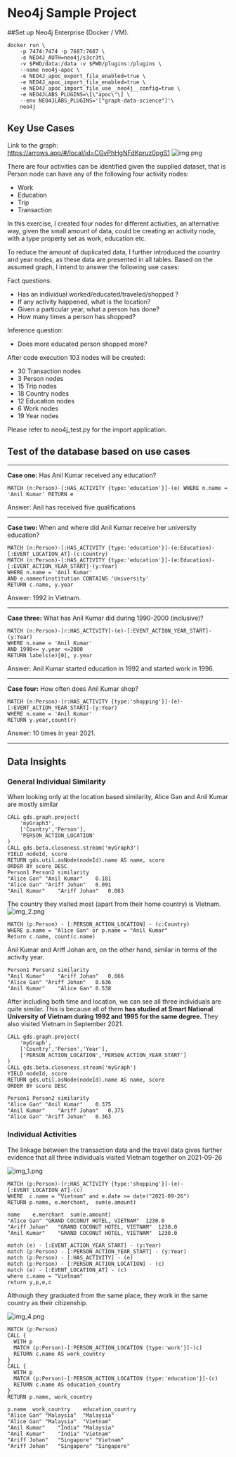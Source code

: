 # Neo4j Sample Project
##Set up Neo4j Enterprise (Docker / VM). 
```
docker run \
    -p 7474:7474 -p 7687:7687 \
    -e NEO4J_AUTH=neo4j/s3cr3t\
    -v $PWD/data:/data -v $PWD/plugins:/plugins \
    --name neo4j-apoc \
    -e NEO4J_apoc_export_file_enabled=true \
    -e NEO4J_apoc_import_file_enabled=true \
    -e NEO4J_apoc_import_file_use__neo4j__config=true \
    -e NEO4JLABS_PLUGINS=\[\"apoc\"\] \
    --env NEO4JLABS_PLUGINS='["graph-data-science"]'\
    neo4j
```


## Key Use Cases 
Link to the graph:  
https://arrows.app/#/local/id=CGvPhHgNFdKpruz0pgS1
![img.png](img.png)


There are four activities can be identified given the supplied dataset, that is Person node can have 
any of the following four activity nodes:
- Work
- Education
- Trip
- Transaction

In this exercise, I created four nodes for different activities, an alternative way, given the small
amount of data, could be creating an activity node, with a type property set as work, education etc.


To reduce the amount of duplicated data, I further introduced the country and year nodes, as these data are 
presented in all tables. 
Based on the assumed graph, I intend to answer the following use cases:

Fact questions: 
- Has an individual worked/educated/traveled/shopped ? 
- If any activity happened, what is the location?
- Given a particular year, what a person has done? 
- How many times a person has shopped? 

Inference question: 
- Does more educated person shopped more? 

After code execution 103 nodes will be created:
- 30 Transaction nodes
- 3 Person nodes
- 15 Trip nodes
- 18 Country nodes
- 12 Education nodes
- 6 Work nodes
- 19 Year nodes


Please refer to neo4j_test.py for the import application. 


## Test of the database based on use cases

-----
**Case one:** Has Anil Kumar received any education?
```
MATCH (n:Person)-[:HAS_ACTIVITY {type:'education'}]-(e) WHERE n.name = 'Anil Kumar' RETURN e
```
Answer: Anil has received five qualifications 

-----
**Case two:** When and where did Anil Kumar receive her university education?
```
MATCH (n:Person)-[:HAS_ACTIVITY {type:'education'}]-(e:Education)-[:EVENT_LOCATION_AT]-(c:Country)
MATCH (n:Person)-[:HAS_ACTIVITY {type:'education'}]-(e:Education)-[:EVENT_ACTION_YEAR_START]-(y:Year)
WHERE n.name = 'Anil Kumar'
AND e.nameofinstitution CONTAINS 'University' 
RETURN c.name, y.year
```
Answer: 1992 in Vietnam. 


-----
**Case three:** What has Anil Kumar did during 1990-2000 (inclusive)?
```
MATCH (n:Person)-[r:HAS_ACTIVITY]-(e)-[:EVENT_ACTION_YEAR_START]-(y:Year)
WHERE n.name = 'Anil Kumar'
AND 1990<= y.year <=2000
RETURN labels(e)[0], y.year
```
Answer: Anil Kumar started education in 1992 and started work in 1996.

-----
**Case four:** How often does Anil Kumar shop?
```
MATCH (n:Person)-[r:HAS_ACTIVITY {type:'shopping'}]-(e)-[:EVENT_ACTION_YEAR_START]-(y:Year)
WHERE n.name = 'Anil Kumar'
RETURN y.year,count(r)
```
Answer: 10 times in year 2021. 

-----

## Data Insights
### General Individual Similarity 
When looking only at the location based similarity, Alice Gan and Anil Kumar are mostly similar 
```
CALL gds.graph.project(
    'myGraph3',
    ['Country','Person'], 
    'PERSON_ACTION_LOCATION'
)
CALL gds.beta.closeness.stream('myGraph3')
YIELD nodeId, score
RETURN gds.util.asNode(nodeId).name AS name, score
ORDER BY score DESC
Person1	Person2	similarity
"Alice Gan"	"Anil Kumar"	0.181
"Alice Gan"	"Ariff Johan"	0.091
"Anil Kumar"	"Ariff Johan"	0.083
```
The country they visited most (apart from their home country) is Vietnam. 
![img_2.png](img_2.png)
```
MATCH (p:Person) - [:PERSON_ACTION_LOCATION] - (c:Country)
WHERE p.name = "Alice Gan" or p.name = "Anil Kumar"
Return c.name, count(c.name)
```
Anil Kumar and Ariff Johan are, on the other hand, similar in terms of the activity year. 
```
Person1	Person2	similarity
"Anil Kumar"	"Ariff Johan"	0.666
"Alice Gan"	"Ariff Johan"	0.636
"Anil Kumar"	"Alice Gan"	0.538
```

After including both time and location, we can see all three individuals are quite similar. This is because 
all of them **has studied at Smart National University of Vietnam during 1992 and 1995 for the same degree.** 
They also visited Vietnam in September 2021. 


```
CALL gds.graph.project(
    'myGraph',
    ['Country','Person','Year'], 
    ['PERSON_ACTION_LOCATION','PERSON_ACTION_YEAR_START']
)
CALL gds.beta.closeness.stream('myGraph')
YIELD nodeId, score
RETURN gds.util.asNode(nodeId).name AS name, score
ORDER BY score DESC

Person1	Person2	similarity
"Alice Gan"	"Anil Kumar"	0.375
"Anil Kumar"	"Ariff Johan"	0.375
"Alice Gan"	"Ariff Johan"	0.363
```
### Individual Activities
The linkage between the transaction data and the travel data gives further evidence that all three individuals visited 
Vietnam together on 2021-09-26

![img_1.png](img_1.png)

```
MATCH (p:Person)-[r:HAS_ACTIVITY {type:'shopping'}]-(e)-[:EVENT_LOCATION_AT]-(c)
WHERE  c.name = "Vietnam" and e.date >= date("2021-09-26")
RETURN p.name, e.merchant,  sum(e.amount)

name	e.merchant	sum(e.amount)
"Alice Gan"	"GRAND COCONUT HOTEL, VIETNAM"	1230.0
"Ariff Johan"	"GRAND COCONUT HOTEL, VIETNAM"	1230.0
"Anil Kumar"	"GRAND COCONUT HOTEL, VIETNAM"	1230.0

match (e) - [:EVENT_ACTION_YEAR_START] - (y:Year) 
match (p:Person) - [:PERSON_ACTION_YEAR_START] - (y:Year) 
match (p:Person) - [:HAS_ACTIVITY] - (e)
match (p:Person) - [:PERSON_ACTION_LOCATION] - (c)
match (e) - [:EVENT_LOCATION_AT] - (c)
where c.name = "Vietnam"
return y,p,e,c
```

Although they graduated from the same place, they work in the same country as their citizenship. 

![img_4.png](img_4.png)

```
MATCH (p:Person)
CALL {
  WITH p
  MATCH (p:Person)-[:PERSON_ACTION_LOCATION {type:'work'}]-(c)
  RETURN c.name AS work_country
}
CALL {
  WITH p
  MATCH (p:Person)-[:PERSON_ACTION_LOCATION {type:'education'}]-(c)
  RETURN c.name AS education_country
}
RETURN p.name, work_country

p.name	work_country	education_country
"Alice Gan"	"Malaysia"	"Malaysia"
"Alice Gan"	"Malaysia"	"Vietnam"
"Anil Kumar"	"India"	"Malaysia"
"Anil Kumar"	"India"	"Vietnam"
"Ariff Johan"	"Singapore"	"Vietnam"
"Ariff Johan"	"Singapore"	"Singapore"

```


